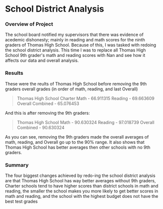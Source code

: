 # School District Analysis

### Overview of Project
The school board notified my supervisors that there was evidence of acedemic dishonesty; mainly in reading and math scores for the ninth graders of Thomas High School. Because of this, I was tasked with redoing the school district analysis. This time I was to replace all Thomas High School 9th grader's math and reading scores with Nan and see how it affects our data and overall analysis.

### Results
These were the reults of Thomas High School before removing the 9th graders overall grades (in order of math, reading, and last Overall)
> Thomas High School	Charter 	Math - 66.911315	 Reading - 69.663609	  Overall Combined - 65.076453

And this is after removing the 9th graders:
> Thomas High School   Math - 90.630324   Reading - 97.018739   Overall Combined - 90.630324

As you can see, removing the 9th graders made the overall averages of math, reading, and Overall go up to the 90% range. It also shows that Thomas High School has better averages then other schools with no 9th graders.

### Summary
The four biggest changes achieved by redo-ing the school district analysis are that Thomas High School has way better averages without 9th graders, Charter schools tend to have higher scores than district schools in math and reading, the smaller the school makes you more likely to get better scores in math and reading, and the school with the highest budget does not have the best test grades
